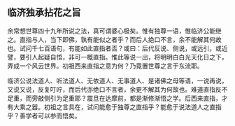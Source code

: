 ##  临济独承拈花之旨

余常想世尊四十九年所说之法，真可谓婆心极矣。惟有独尊一语，惟临济公能继之。直指与人，当下即佛，孰有能似之者乎？而后人绝口不言，余不能解其何故也。试问千七百语句，有能如此直指者否？或曰：后代反说、侧说，或远引，或近譬，要引人起疑自悟，非可一概直指。惟此等说一出，将明明白白光天化日之下，弄成一个风云世界。初祖西来直指之意为何？乃竟置世尊之言于东流耶。

临济公说法道人、听法道人、无依道人、无事道人、是诸佛之母等语，一说再说，又说又说，反复叮咛，而后代亦绝口不言者，余更不解其为何故也。难道直指反不足重，而旁敲侧引为足重耶？震旦在达摩前，都是渐修渐悟之学。后西来直指，才有大乘之器。初祖之言具在，试问能愈于独尊之直指乎？能愈于说法道人之直指乎？善学者可以参而悟矣。
